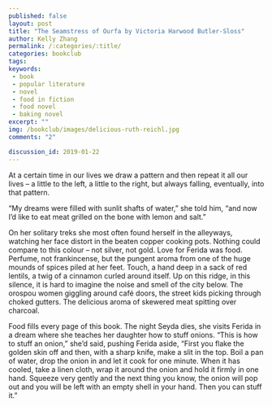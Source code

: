 ```yaml
---
published: false
layout: post
title: "The Seamstress of Ourfa by Victoria Harwood Butler-Sloss"
author: Kelly Zhang
permalink: /:categories/:title/
categories: bookclub
tags:
keywords:
 - book
 - popular literature
 - novel
 - food in fiction
 - food novel
 - baking novel
excerpt: ""
img: /bookclub/images/delicious-ruth-reichl.jpg
comments: "2"

discussion_id: 2019-01-22
---
```


At a certain time in our lives we draw a pattern and then repeat it all our lives – a little to the left, a little to the right, but always falling, eventually, into that pattern.

“My dreams were filled with sunlit shafts of water,” she told him, “and now I’d like to eat meat grilled on the bone with lemon and salt.”

On her solitary treks she most often found herself in the alleyways, watching her face distort in the beaten copper cooking pots. Nothing could compare to this colour – not silver, not gold. Love for Ferida was food. Perfume, not frankincense, but the pungent aroma from one of the huge mounds of spices piled at her feet. Touch, a hand deep in a sack of red lentils, a twig of a cinnamon curled around itself. Up on this ridge, in this silence, it is hard to imagine the noise and smell of the city below. The orospou women giggling around café doors, the street kids picking through choked gutters. The delicious aroma of skewered meat spitting over charcoal.

Food fills every page of this book. The night Seyda dies, she visits Ferida in a dream where she teaches her daughter how to stuff onions. “This is how to stuff an onion,” she’d said, pushing Ferida aside, “First you flake the golden skin off and then, with a sharp knife, make a slit in the top. Boil a pan of water, drop the onion in and let it cook for one minute. When it has cooled, take a linen cloth, wrap it around the onion and hold it firmly in one hand. Squeeze very gently and the next thing you know, the onion will pop out and you will be left with an empty shell in your hand. Then you can stuff it.”
